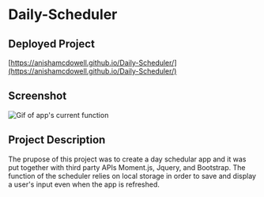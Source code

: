 # Daily-Scheduler

## Deployed Project
[https://anishamcdowell.github.io/Daily-Scheduler/](https://anishamcdowell.github.io/Daily-Scheduler/)

## Screenshot
![Gif of app's current function](./Assets/gif.gif)

## Project Description
The prupose of this project was to create a day schedular app and it was put together with third party APIs Moment.js, Jquery, and Bootstrap. The function of the scheduler relies on local storage in order to save and display a user's input even when the app is refreshed. 